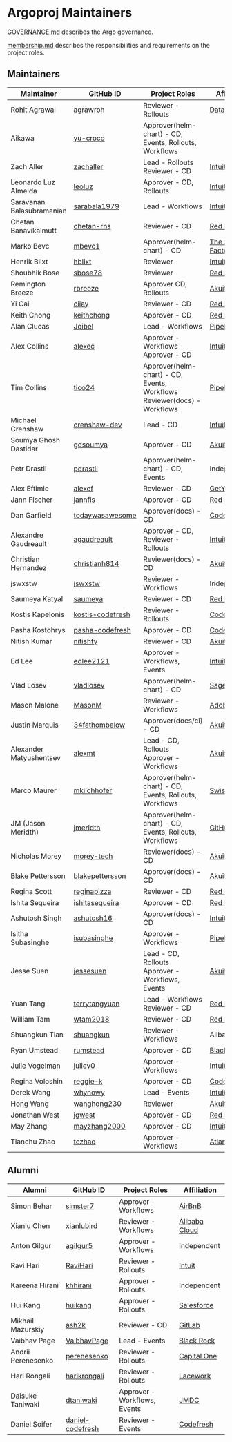 # Argoproj Maintainers

[GOVERNANCE.md](https://github.com/argoproj/argoproj/blob/master/community/GOVERNANCE.md) describes the Argo governance.

[membership.md](https://github.com/argoproj/argoproj/blob/master/community/membership.md) describes the responsibilities and requirements on the project roles. 

## Maintainers

| Maintainer                | GitHub ID                                               | Project Roles                                                                | Affiliation                                          |
|---------------------------|---------------------------------------------------------|------------------------------------------------------------------------------|------------------------------------------------------|
| Rohit Agrawal             | [agrawroh](https://github.com/agrawroh)                 | Reviewer - Rollouts                                                          | [Databricks](https://databricks.com/)                |
| Aikawa                    | [yu-croco](https://github.com/yu-croco)                 | Approver(helm-chart) - CD, Events, Rollouts, Workflows                       |                                                      |
| Zach Aller                | [zachaller](https://github.com/zachaller)               | Lead - Rollouts <br/>Reviewer - CD                                           | [Intuit](https://www.github.com/intuit/)             |
| Leonardo Luz Almeida      | [leoluz](https://github.com/leoluz)                     | Approver - CD, Rollouts                                                      | [Intuit](https://www.github.com/intuit/)             |
| Saravanan Balasubramanian | [sarabala1979](https://github.com/sarabala1979)         | Lead - Workflows                                                             | [Intuit](https://www.github.com/intuit/)             |
| Chetan Banavikalmutt      | [chetan-rns](https://github.com/chetan-rns)             | Reviewer - CD                                                                | [Red Hat](https://www.github.com/redhat/)            |
| Marko Bevc                | [mbevc1](https://github.com/mbevc1)                     | Approver(helm-chart) - CD                                                    | [The Scale Factory](https://github.com/scalefactory) |
| Henrik Blixt              | [hblixt](https://github.com/hblixt)                     | Reviewer                                                                     | [Intuit](https://www.github.com/intuit/)             |
| Shoubhik Bose             | [sbose78](https://github.com/sbose78)                   | Reviewer                                                                     | [Red Hat](https://www.github.com/redhat/)            |
| Remington Breeze          | [rbreeze](https://github.com/rbreeze)                   | Approver CD, Rollouts                                                        | [Akuity](https://akuity.io/)                         |
| Yi Cai                    | [ciiay](https://github.com/ciiay)                       | Reviewer - CD                                                                | [Red Hat](https://www.github.com/redhat/)            |
| Keith Chong               | [keithchong](https://github.com/keithchong)             | Approver - CD                                                                | [Red Hat](https://www.github.com/redhat/)            |
| Alan Clucas               | [Joibel](https://github.com/Joibel)                     | Lead - Workflows                                                             | [Pipekit](https://www.pipekit.io/)                   |
| Alex Collins              | [alexec](https://github.com/alexec)                     | Approver - Workflows <br/>Approver - CD                                      | [Intuit](https://www.github.com/intuit/)             |
| Tim Collins               | [tico24](https://github.com/tico24)                     | Approver(helm-chart) - CD, Events, Workflows<br />Reviewer(docs) - Workflows | [Pipekit](https://pipekit.io/)                       |
| Michael Crenshaw          | [crenshaw-dev](https://github.com/crenshaw-dev)         | Lead - CD                                                                    | [Intuit](https://www.github.com/intuit/)             |
| Soumya Ghosh Dastidar     | [gdsoumya](https://github.com/gdsoumya)                 | Approver - CD                                                                | [Akuity](https://akuity.io/)                         |
| Petr Drastil              | [pdrastil](https://github.com/pdrastil)                 | Approver(helm-chart) - CD, Events                                            | Independent                                          |
| Alex Eftimie              | [alexef](https://github.com/alexef)                     | Reviewer - CD                                                                | [GetYourGuide](https://www.getyourguide.com/)        |
| Jann Fischer              | [jannfis](https://github.com/jannfis)                   | Approver - CD                                                                | [Red Hat](https://www.github.com/redhat/)            |
| Dan Garfield              | [todaywasawesome](https://github.com/todaywasawesome)   | Approver(docs) - CD                                                          | [Codefresh](https://www.github.com/codefresh/)       |
| Alexandre Gaudreault      | [agaudreault](https://github.com/agaudreault)           | Approver - CD, Reviewer - Rollouts                                           | [Intuit](https://www.github.com/intuit/)             |
| Christian Hernandez       | [christianh814](https://github.com/christianh814)       | Reviewer(docs) - CD                                                          | [Akuity](https://akuity.io/)                         |
| jswxstw                   | [jswxstw](https://github.com/jswxstw)                   | Reviewer - Workflows                                                         | Independent                                          |
| Saumeya Katyal            | [saumeya](https://github.com/saumeya)                   | Reviewer - CD                                                                | [Red Hat](https://www.github.com/redhat/)            |
| Kostis Kapelonis          | [kostis-codefresh](https://github.com/kostis-codefresh) | Reviewer - Rollouts                                                          | [Codefresh](https://www.github.com/codefresh/)       |
| Pasha Kostohrys           | [pasha-codefresh](https://github.com/pasha-codefresh)   | Approver - CD                                                                | [Codefresh](https://www.github.com/codefresh/)       |
| Nitish Kumar              | [nitishfy](https://github.com/nitishfy)                 | Reviewer - CD                                                                | [Akuity](https://akuity.io/)                         |
| Ed Lee                    | [edlee2121](https://github.com/edlee2121)               | Approver - Workflows, Events                                                 | [Intuit](https://www.github.com/intuit/)             |
| Vlad Losev                | [vladlosev](https://github.com/vladlosev)               | Approver(helm-chart) - CD                                                    | [Sage Intacct](https://github.com/intacct)           |
| Mason Malone              | [MasonM](https://github.com/MasonM)                     | Reviewer - Workflows                                                         | [Adobe](https://www.adobe.com/)                      |
| Justin Marquis            | [34fathombelow](https://github.com/34fathombelow)       | Approver(docs/ci) - CD                                                       | [Akuity](https://akuity.io/)                         |
| Alexander Matyushentsev   | [alexmt](https://github.com/alexmt)                     | Lead - CD, Rollouts <br/>Approver - Workflows                                | [Akuity](https://akuity.io/)                         |
| Marco Maurer              | [mkilchhofer](https://github.com/mkilchhofer)           | Approver(helm-chart) - CD, Events, Rollouts, Workflows                       | [Swiss Post](https://post.ch/)                       |
| JM (Jason Meridth)        | [jmeridth](https://github.com/jmeridth)                 | Approver(helm-chart) - CD, Events, Rollouts, Workflows                       | [GitHub](https://github.com/)                        |
| Nicholas Morey            | [morey-tech](https://github.com/morey-tech)             | Reviewer(docs) - CD                                                          | [Akuity](https://akuity.io/)                         |
| Blake Pettersson          | [blakepettersson](https://github.com/blakepettersson)   | Approver(docs) - CD                                                          | [Akuity](https://akuity.io/)                         |
| Regina Scott              | [reginapizza](https://github.com/reginapizza)           | Reviewer - CD                                                                | [Red Hat](https://www.github.com/redhat/)            |
| Ishita Sequeira           | [ishitasequeira](https://github.com/ishitasequeira)     | Approver - CD                                                                | [Red Hat](https://www.github.com/redhat/)            |
| Ashutosh Singh            | [ashutosh16](https://github.com/ashutosh16)             | Approver(docs) - CD                                                          | [Intuit](https://www.github.com/intuit/)             |
| Isitha Subasinghe         | [isubasinghe](https://github.com/isubasinghe)           | Approver - Workflows                                                         | [Pipekit](https://pipekit.io/)                       |
| Jesse Suen                | [jessesuen](https://github.com/jessesuen)               | Lead - CD, Rollouts <br/>Approver - Workflows, Events                        | [Akuity](https://akuity.io/)                         |
| Yuan Tang                 | [terrytangyuan](https://github.com/terrytangyuan)       | Lead - Workflows <br/>Reviewer - CD                                          | [Red Hat](https://www.github.com/redhat/)            |
| William Tam               | [wtam2018](https://github.com/wtam2018)                 | Reviewer - CD                                                                | [Red Hat](https://www.github.com/redhat/)            |
| Shuangkun Tian            | [shuangkun](https://github.com/shuangkun)               | Reviewer - Workflows                                                         | Alibaba                                              |
| Ryan Umstead              | [rumstead](https://github.com/rumstead)                 | Approver - CD                                                                | [Black Rock](https://www.github.com/blackrock/)      |
| Julie Vogelman            | [juliev0](https://github.com/juliev0)                   | Approver - Workflows                                                         | [Intuit](https://www.github.com/intuit/)             |
| Regina Voloshin           | [reggie-k](https://github.com/reggie-k)                 | Approver - CD                                                                | [Codefresh](https://www.github.com/codefresh/)       |
| Derek Wang                | [whynowy](https://github.com/whynowy)                   | Lead - Events                                                                | [Intuit](https://www.github.com/intuit/)             |
| Hong Wang                 | [wanghong230](https://github.com/wanghong230)           | Reviewer                                                                     | [Akuity](https://akuity.io/)                         |
| Jonathan West             | [jgwest](https://github.com/jgwest)                     | Approver - CD                                                                | [Red Hat](https://www.github.com/redhat/)            |
| May Zhang                 | [mayzhang2000](https://github.com/mayzhang2000)         | Approver - CD                                                                | [Intuit](https://www.github.com/intuit/)             |
| Tianchu Zhao              | [tczhao](https://github.com/tczhao)                     | Approver - Workflows                                                         | [Atlan](https://atlan.com/)                          |

## Alumni

| Alumni             | GitHub ID                                               | Project Roles                | Affiliation                                     |
|--------------------|---------------------------------------------------------|------------------------------|-------------------------------------------------|
| Simon Behar        | [simster7](https://github.com/simster7)                 | Approver - Workflows         | [AirBnB](https://www.github.com/airbnb/)        |
| Xianlu Chen        | [xianlubird](https://github.com/xianlubird)             | Reviewer - Workflows         | [Alibaba Cloud](https://github.com/aliyun)      |
| Anton Gilgur       | [agilgur5](https://github.com/agilgur5)                 | Approver - Workflows         | Independent                                     |
| Ravi Hari          | [RaviHari](https://github.com/RaviHari)                 | Reviewer - Rollouts          | [Intuit](https://www.github.com/intuit/)        |
| Kareena Hirani     | [khhirani](https://github.com/khhirani)                 | Approver - Rollouts          | Independent                                     |
| Hui Kang           | [huikang](https://github.com/huikang)                   | Approver - Rollouts          | [Salesforce](https://salesforce.com/)           |
| Mikhail Mazurskiy  | [ash2k](https://github.com/ash2k)                       | Reviewer - CD                | [GitLab](https://www.github.com/gitlab/)        |
| Vaibhav Page       | [VaibhavPage](https://github.com/VaibhavPage)           | Lead - Events                | [Black Rock](https://www.github.com/blackrock/) |
| Andrii Perenesenko | [perenesenko](https://github.com/perenesenko)           | Reviewer - Rollouts          | [Capital One](https://github.com/capitalone/)   |
| Hari Rongali       | [harikrongali](https://github.com/harikrongali)         | Reviewer - Rollouts          | [Lacework](https://github.com/lacework)         |
| Daisuke Taniwaki   | [dtaniwaki](https://github.com/dtaniwaki)               | Approver - Workflows, Events | [JMDC](https://www.jmdc.co.jp/en/)              |
| Daniel Soifer      | [daniel-codefresh](https://github.com/daniel-codefresh) | Reviewer - Events            | [Codefresh](https://www.github.com/codefresh/)  |
